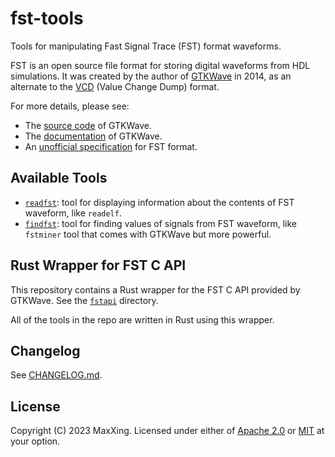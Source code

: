# fst-tools

Tools for manipulating Fast Signal Trace (FST) format waveforms.

FST is an open source file format for storing digital waveforms from HDL simulations. It was created by the author of [GTKWave](https://github.com/gtkwave/gtkwave) in 2014, as an alternate to the [VCD](https://en.wikipedia.org/wiki/Value_change_dump) (Value Change Dump) format.

For more details, please see:

* The [source code](https://github.com/gtkwave/gtkwave/tree/e1c01753bc5db9f7b42e41b9bde651a375ec5eba/gtkwave4/src/helpers/fst) of GTKWave.
* The [documentation](https://gtkwave.sourceforge.net/gtkwave.pdf) of GTKWave.
* An [unofficial specification](https://blog.timhutt.co.uk/fst_spec/) for FST format.

## Available Tools

* [`readfst`](readfst): tool for displaying information about the contents of FST waveform, like `readelf`.
* [`findfst`](findfst): tool for finding values of signals from FST waveform, like `fstminer` tool that comes with GTKWave but more powerful.

## Rust Wrapper for FST C API

This repository contains a Rust wrapper for the FST C API provided by GTKWave. See the [`fstapi`](fstapi) directory.

All of the tools in the repo are written in Rust using this wrapper.

## Changelog

See [CHANGELOG.md](CHANGELOG.md).

## License

Copyright (C) 2023 MaxXing. Licensed under either of [Apache 2.0](LICENSE-APACHE) or [MIT](LICENSE-MIT) at your option.
